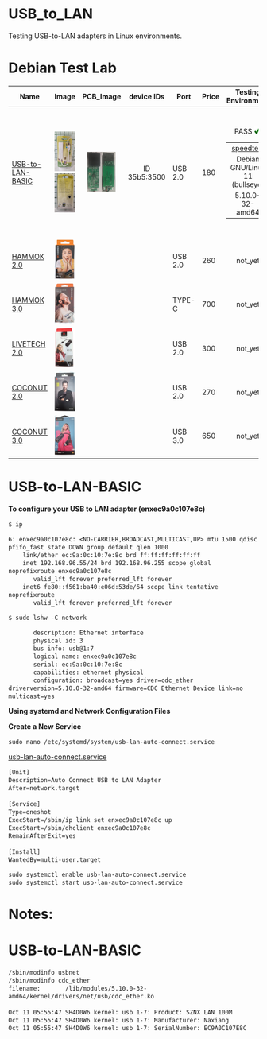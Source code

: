 # USB_to_LAN
Testing USB-to-LAN adapters in Linux environments.





# Debian Test Lab

| Name | Image | PCB_Image | device IDs | Port | Price | Testing Environment |  Info  |
| --- |  --- | :---: | :---: | --- |  --- | :---: | :---: |
| [USB-to-LAN-BASIC](https://ltonlinestore.com/USB-to-LAN-Ethernet-Adapter-p96192804) | <p align="center"><img src="src/USB_LAN_2_F.jpg" height="80"><img src="src/USB_LAN_2_B.jpg" height="80"></p>| <p align="center"><img src="src/datasheet/nx7202c/nx7202c_F.png" height="80"><img src="src/datasheet/nx7202c/nx7202c_B.png" height="80"></p> | ID 35b5:3500 |  USB 2.0 | 180  | <table border="0"><tr><td><a href="https://www.speedtest.net/result/16867202571" target="_blank">speedtest</a></td></tr><tr><td>Debian GNU/Linux 11 (bullseye)</td></tr><tr><td>5.10.0-32-amd64</td><tr><p align="center"> PASS <img src="src/Yes_check.svg" height="15"></tr></table>  | <table border="0"><tr><td>Type : USB Adapter</td></tr><tr><td>Bus Interface : Universal Serial Bus (USB2.0/1.1)</td></tr><tr><td>Transfer Rate : USB 1.1/2.0 data transfer rate - 12 / 480 Mbps and LAN data transfer rate - 10 / 100 Mbps</td></tr><tr><td>Half/Full duplex 10/100 Mbps operation</td></tr><tr><td>OS Support: Windows98/Me/2000/XP</td></tr></table> |
| [HAMMOK 2.0]() |<img src="src/HAMMOK_2.png" height="80">  |   |   |  USB 2.0 |  260  |  not_yet  |    |
| [HAMMOK 3.0]() |<img src="src/HAMMOK_3.png" height="80">  |   |   |  TYPE-C  |  700  |  not_yet  |    |
| [LIVETECH 2.0]() |<img src="src/LIVETECH_2.png" height="80">  |   |  |   USB 2.0 | 300   |  not_yet  |    |
| [COCONUT 2.0]() |<img src="src/COCONUT_2.png" height="80">  |   |   | USB 2.0 |  270  |  not_yet  |    |
| [COCONUT 3.0]() |<img src="src/COCONUT_3.png" height="80">  |   |   | USB 3.0 |  650  |  not_yet  |    |








# USB-to-LAN-BASIC

**To configure your USB to LAN adapter (enxec9a0c107e8c)**


```
$ ip
```

```
6: enxec9a0c107e8c: <NO-CARRIER,BROADCAST,MULTICAST,UP> mtu 1500 qdisc pfifo_fast state DOWN group default qlen 1000
    link/ether ec:9a:0c:10:7e:8c brd ff:ff:ff:ff:ff:ff
    inet 192.168.96.55/24 brd 192.168.96.255 scope global noprefixroute enxec9a0c107e8c
       valid_lft forever preferred_lft forever
    inet6 fe80::f561:ba40:e06d:53de/64 scope link tentative noprefixroute 
       valid_lft forever preferred_lft forever
```


```
$ sudo lshw -C network
```


```
       description: Ethernet interface
       physical id: 3
       bus info: usb@1:7
       logical name: enxec9a0c107e8c
       serial: ec:9a:0c:10:7e:8c
       capabilities: ethernet physical
       configuration: broadcast=yes driver=cdc_ether driverversion=5.10.0-32-amd64 firmware=CDC Ethernet Device link=no multicast=yes
```


**Using systemd and Network Configuration Files** 

**Create a New Service**

```
sudo nano /etc/systemd/system/usb-lan-auto-connect.service
```

[usb-lan-auto-connect.service](src/datasheet/nx7202c/usb-lan-auto-connect.service)


```
[Unit]
Description=Auto Connect USB to LAN Adapter
After=network.target

[Service]
Type=oneshot
ExecStart=/sbin/ip link set enxec9a0c107e8c up
ExecStart=/sbin/dhclient enxec9a0c107e8c
RemainAfterExit=yes

[Install]
WantedBy=multi-user.target
```

```
sudo systemctl enable usb-lan-auto-connect.service
sudo systemctl start usb-lan-auto-connect.service
```












# Notes:


# USB-to-LAN-BASIC

```
/sbin/modinfo usbnet
/sbin/modinfo cdc_ether
filename:       /lib/modules/5.10.0-32-amd64/kernel/drivers/net/usb/cdc_ether.ko

Oct 11 05:55:47 SH4D0W6 kernel: usb 1-7: Product: SZNX LAN 100M   
Oct 11 05:55:47 SH4D0W6 kernel: usb 1-7: Manufacturer: Naxiang   
Oct 11 05:55:47 SH4D0W6 kernel: usb 1-7: SerialNumber: EC9A0C107E8C
```

